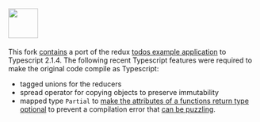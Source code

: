 # <a href='http://redux.js.org'><img src='https://camo.githubusercontent.com/f28b5bc7822f1b7bb28a96d8d09e7d79169248fc/687474703a2f2f692e696d6775722e636f6d2f4a65567164514d2e706e67' height='60'></a>

This fork [contains](https://github.com/joost-de-vries/redux/tree/master/examples/todos) a port of the redux [todos example application](http://redux.js.org/docs/basics/UsageWithReact.html) to Typescript 2.1.4. The following recent Typescript features were required to make the original code compile as Typescript:  
- tagged unions for the reducers
- spread operator for copying objects to preserve immutability
- mapped type `Partial` to [make the attributes of a functions return type optional](https://github.com/joost-de-vries/redux/blob/master/examples/todos/src/containers/FilterLink.ts#L6) to prevent a compilation error that [can be puzzling](http://stackoverflow.com/questions/39908666/property-is-missing-in-type-error).

